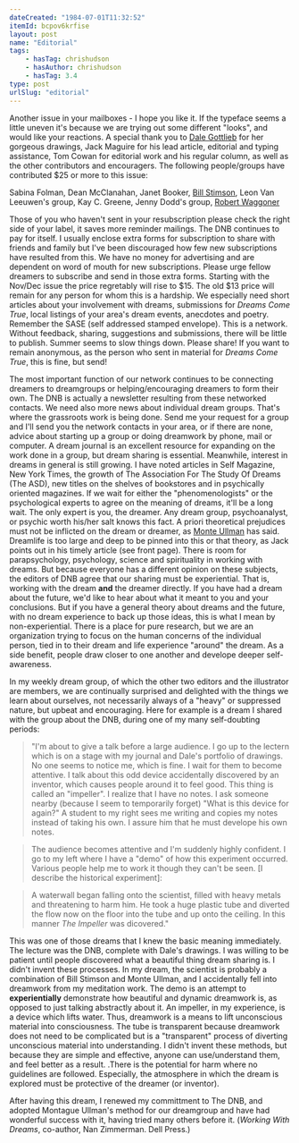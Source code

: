 ```yaml
---
dateCreated: "1984-07-01T11:32:52"
itemId: bcpov6krfise
layout: post
name: "Editorial"
tags:
    - hasTag: chrishudson
    - hasAuthor: chrishudson
    - hasTag: 3.4
type: post
urlSlug: "editorial"
---
```


Another issue in your mailboxes - I hope you like it. If the typeface seems a little uneven it's because we are trying out some different "looks", and would like your reactions. A special thank you to [Dale Gottlieb](../@dalegottlieb) for her gorgeous drawings, Jack Maguire for his lead article, editorial and typing assistance, Tom Cowan for editorial work and his regular column, as well as the other contributors and encouragers. The following people/groups have contributed $25 or more to this issue:

Sabina Folman, Dean McClanahan, Janet Booker, [Bill Stimson](../@billstimson), Leon Van Leeuwen's group, Kay C. Greene, Jenny Dodd's group, [Robert Waggoner](../@robertwaggoner)

Those of you who haven't sent in your resubscription please check the right side of your label, it saves more reminder mailings. The DNB continues to pay for itself. I usually enclose extra forms for subscription to share with friends and family but I've been discouraged how few new subscriptions have resulted from this. We have no money for advertising and are dependent on word of mouth for new subscriptions. Please urge fellow dreamers to subscribe and send in those extra forms. Starting with the Nov/Dec issue the price regretably will rise to $15. The old $13 price will remain for any person for whom this is a hardship. We especially need short articles about your involvement with dreams, submissions for _Dreams Come True_, local listings of your area's dream events, anecdotes and poetry. Remember the SASE (self addressed stamped envelope). This is a network. Without feedback, sharing, suggestions and submissions, there will be little to publish. Summer seems to slow things down. Please share! If you want to remain anonymous, as the person who sent in material for _Dreams Come True_, this is fine, but send!

The most important function of our network continues to be connecting dreamers to dreamgroups or helping/encouraging dreamers to form their own. The DNB is actually a newsletter resulting from these networked contacts. We need also more news about individual dream groups. That's where the grassroots work is being done. Send me your request for a group and I'll send you the network contacts in your area, or if there are none, advice about starting up a group or doing dreamwork by phone, mail or computer. A dream journal is an excellent resource for expanding on the work done in a group, but dream sharing is essential. Meanwhile, interest in dreams in general is still growing. I have noted articles in Self Magazine, New York Times, the growth of The Association For The Study Of Dreams (The ASD), new titles on the shelves of bookstores and in psychically oriented magazines. If we wait for either the "phenomenologists" or the psychological experts to agree on the meaning of dreams, it'll be a long wait. The only expert is you, the dreamer. Any dream group, psychoanalyst, or psychic worth his/her salt knows this fact. A priori theoretical prejudices must not be inflicted on the dream or dreamer, as [Monte Ullman](../@montagueullman) has said. Dreamlife is too large and deep to be pinned into this or that theory, as Jack points out in his timely article (see front page). There is room for parapsychology, psychology, science and spirituality in working with dreams. But because everyone has a different opinion on these subjects, the editors of DNB agree that our sharing must be experiential. That is, working with the dream **and** the dreamer directly. If you have had a dream about the future, we'd like to hear about what it meant to you and your conclusions. But if you have a general theory about dreams and the future, with no dream experience to back up those ideas, this is what I mean by non-experiential. There is a place for pure research, but we are an organization trying to focus on the human concerns of the individual person, tied in to their dream and life experience "around" the dream. As a side benefit, people draw closer to one another and develope deeper self-awareness.

In my weekly dream group, of which the other two editors and the illustrator are members, we are continually surprised and delighted with the things we learn about ourselves, not necessarily always of a "heavy" or suppressed nature, but upbeat and encouraging. Here for example is a dream I shared with the group about the DNB, during one of my many self-doubting periods:

> "I'm about to give a talk before a large audience. I go up to the lectern which is on a stage with my journal and Dale's portfolio of drawings. No one seems to notice me, which is fine. I wait for them to become attentive. I talk about this odd device accidentally discovered by an inventor, which causes people around it to feel good. This thing is called an "impeller". I realize that I have no notes. I ask someone nearby (because I seem to temporarily forget) "What is this device for again?" A student to my right sees me writing and copies my notes instead of taking his own. I assure him that he must develope his own notes.

> The audience becomes attentive and I'm suddenly highly confident. I go to my left where I have a "demo" of how this experiment occurred. Various people help me to work it though they can't be seen. [I describe the historical experiment]:

> A waterwall began falling onto the scientist, filled with heavy metals and threatening to harm him. He took a huge plastic tube and diverted the flow now on the floor into the tube and up onto the ceiling. In this manner _The Impeller_ was dicovered."

This was one of those dreams that I knew the basic meaning immediately. The lecture was the DNB, complete with Dale's drawings. I was willing to be patient until people discovered what a beautiful thing dream sharing is. I didn't invent these processes. In my dream, the scientist is probably a combination of Bill Stimson and Monte Ullman, and I accidentally fell into dreamwork from my meditation work. The demo is an attempt to **experientially** demonstrate how beautiful and dynamic dreamwork is, as opposed to just talking abstractly about it. An impeller, in my experience, is a device which lifts water. Thus, dreamwork is a means to lift unconscious material into consciousness. The tube is transparent because dreamwork does not need to be complicated but is a "transparent" process of diverting unconscious material into understanding. I didn't invent these methods, but because they are simple and effective, anyone can use/understand them, and feel better as a result. .There is the potential for harm where no guidelines are followed. Especially, the atmosphere in which the dream is explored must be protective of the dreamer (or inventor).

After having this dream, I renewed my committment to The DNB, and adopted Montague Ullman's method for our dreamgroup and have had wonderful success with it, having tried many others before it. (_Working With Dreams_, co-author, Nan Zimmerman. Dell Press.)
